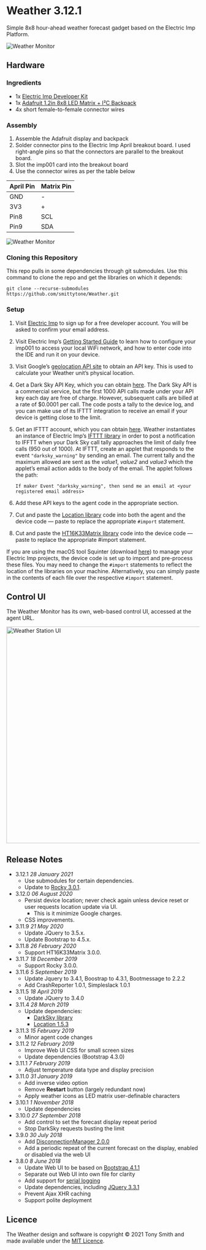 # Weather 3.12.1 #

Simple 8x8 hour-ahead weather forecast gadget based on the Electric Imp Platform.

![Weather Monitor](images/wm2.jpg)

## Hardware ##

### Ingredients ###

- 1x [Electric Imp Developer Kit](https://developer.electricimp.com/gettingstarted/devkits/)
- 1x [Adafruit 1.2in 8x8 LED Matrix + I&sup2;C Backpack](https://www.adafruit.com/products/1856)
- 4x short female-to-female connector wires

### Assembly ###

1. Assemble the Adafruit display and backpack
1. Solder connector pins to the Electric Imp April breakout board. I used right-angle pins so that the connectors are parallel to the breakout board.
1. Slot the imp001 card into the breakout board
1. Use the connector wires as per the table below

| April Pin | Matrix Pin |
| --- | --- |
| GND | - |
| 3V3 | + |
| Pin8 | SCL |
| Pin9 | SDA |

![Weather Monitor](images/wm.jpg)

### Cloning this Repository ###

This repo pulls in some dependencies through git submodules. Use this command to clone the repo and get the libraries on which it depends:

```
git clone --recurse-submodules https://github.com/smittytone/Weather.git
```

### Setup ###

1. Visit [Electric Imp](https://impcentral.electricimp.com/login/) to sign up for a free developer account. You will be asked to confirm your email address.
2. Visit Electric Imp’s [Getting Started Guide](https://developer.electricimp.com/gettingstarted/blinkup) to learn how to configure your imp001 to access your local WiFi network, and how to enter code into the IDE and run it on your device.
3. Visit Google’s [geolocation API site](https://developers.google.com/maps/documentation/geolocation/intro) to obtain an API key. This is used to calculate your Weather unit’s physical location.
4. Get a Dark Sky API Key, which you can obtain [here](https://darksky.net/dev/register). The Dark Sky API is a commercial service, but the first 1000 API calls made under your API key each day are free of charge. However, subsequent calls are billed at a rate of $0.0001 per call. The code posts a tally to the device log, and you can make use of its IFTTT integration to receive an email if your device is getting close to the limit.
5. Get an IFTTT account, which you can obtain [here](https://ifttt.com/). Weather instantiates an instance of Electric Imp’s [IFTTT library](https://developer.electricimp.com/libraries/webservices/ifttt) in order to post a notification to IFFTT when your Dark Sky call tally approaches the limit of daily free calls (950 out of 1000). At IFTTT, create an applet that responds to the event `"darksky_warning"` by sending an email. The current tally and the maximum allowed are sent as the *value1*, *value2* and *value3* which the applet’s email action adds to the body of the email. The applet follows the path:

    `If maker Event "darksky_warning", then send me an email at <your registered email address>`
6. Add these API keys to the agent code in the appropriate section.
7. Cut and paste the [Location library](https://github.com/smittytone/Location) code into both the agent and the device code &mdash; paste to replace the appropriate `#import` statement.
8. Cut and paste the [HT16K33Matrix library](https://github.com/smittytone/HT16K33Matrix) code into the device code &mdash; paste to replace the appropriate #import statement.

If you are using the macOS tool Squinter (download [here](https://smittytone.net/squinter/index.html)) to manage your Electric Imp projects, the device code is set up to import and pre-process these files. You may need to change the `#import` statements to reflect the location of the libraries on your machine. Alternatively, you can simply paste in the contents of each file over the respective `#import` statement.

## Control UI ##

The Weather Monitor has its own, web-based control UI, accessed at the agent URL.

<p><img src="images/grab01.png" alt="Weather Station UI" width="565" /></p>

## Release Notes ##

- 3.12.1 *28 January 2021*
    - Use submodules for certain dependencies.
    - Update to [Rocky 3.0.1](https://developer.electricimp.com/libraries/utilities/rocky).
- 3.12.0 *06 August 2020*
    - Persist device location; never check again unless device reset or user requests location update via UI.
        - This is it minimize Google charges.
    - CSS improvements.
- 3.11.9 *21 May 2020*
    - Update JQuery to 3.5.x.
    - Update Bootstrap to 4.5.x.
- 3.11.8 *26 February 2020*
    - Support HT16K33Matrix 3.0.0.
- 3.11.7 *18 December 2019*
    - Support Rocky 3.0.0.
- 3.11.6 *5 September 2019*
    - Update Jquery to 3.4.1, Boostrap to 4.3.1, Bootmessage to 2.2.2
    - Add CrashReporter 1.0.1, Simpleslack 1.0.1
- 3.11.5 *18 April 2019*
    - Update JQuery to 3.4.0
- 3.11.4 *28 March 2019*
    - Update dependencies:
        - [DarkSky library](https://developer.electricimp.com/libraries/webservices/darksky)
        - [Location 1.5.3](https://github.com/smittytone/Location)
- 3.11.3 *15 February 2019*
    - Minor agent code changes
- 3.11.2 *12 February 2019*
    - Improve Web UI CSS for small screen sizes
    - Update dependencies (Bootstrap 4.3.0)
- 3.11.1 *7 February 2019*
    - Adjust temperature data type and display precision
- 3.11.0 *31 January 2019*
    - Add inverse video option
    - Remove **Restart** button (largely redundant now)
    - Apply weather icons as LED matrix user-definable characters
- 3.10.1 *1 November 2018*
    - Update dependencies
- 3.10.0 *27 September 2018*
    - Add control to set the forecast display repeat period
    - Stop DarkSky requests busting the limit
- 3.9.0 *30 July 2018*
    - Add [DisconnectionManager 2.0.0](https://github.com/smittytone/generic/blob/master/disconnect.nut)
    - Add a periodic repeat of the current forecast on the display, enabled or disabled via the web UI
- 3.8.0 *8 June 2018*
    - Update Web UI to be based on [Bootstrap 4.1.1](https://getbootstrap.com/)
    - Separate out Web UI into own file for clarity
    - Add support for [serial logging](https://github.com/smittytone/generic/blob/master/seriallog.nut)
    - Update dependencies, including [JQuery 3.3.1](https://jquery.com)
    - Prevent Ajax XHR caching
    - Support polite deployment

## Licence ##

The Weather design and software is copyright &copy; 2021 Tony Smith and made available under the [MIT Licence](./LICENSE).
